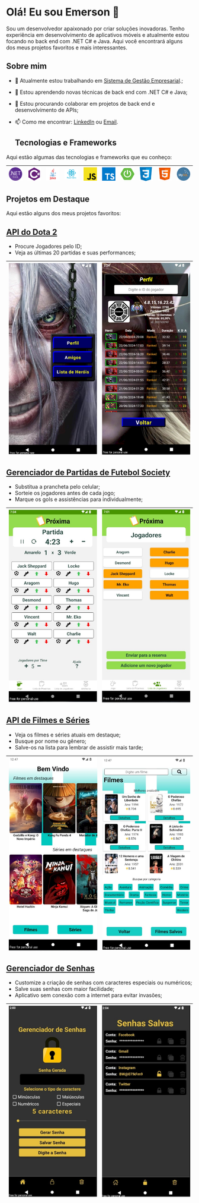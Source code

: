 # Olá! Eu sou Emerson 👋

Sou um desenvolvedor apaixonado por criar soluções inovadoras. Tenho experiência em desenvolvimento de aplicativos móveis e atualmente estou focando no back end com .NET C# e Java. Aqui você encontrará alguns dos meus projetos favoritos e mais interessantes.

## Sobre mim
- 🔭 Atualmente estou trabalhando em [Sistema de Gestão Empresarial](https://github.com/Emerson2342/gestao-empresarial).;
- 🌱 Estou aprendendo novas técnicas de back end com .NET C# e Java;
- 👯 Estou procurando colaborar em projetos de back end e desenvolvimento de APIs;
- 📫 Como me encontrar: [LinkedIn](https://www.linkedin.com/in/emersonribeiro2342/) ou [Email](mailto:lyncoln_erc@hotmail.com).

  ## Tecnologias e Frameworks

Aqui estão algumas das tecnologias e frameworks que eu conheço:

| <img src="png/.net.png" width="100" height="auto"> | <img src="png/c.png" width="100" height="auto"> | <img src="png/java.png" width="100" height="auto"> | <img src="png/reactNative.png" width="100" height="auto"> | <img src="png/javascript.png" width="100" height="auto"> | <img src="png/typescript.png" width="100" height="auto"> | <img src="png/spring-boot.png" width="100" height="auto"> | <img src="png/css.png" width="100" height="auto"> | <img src="png/html.png" width="100" height="auto"> | <img src="png/mysql.png" width="100" height="auto"> |
|:---:|:---:|:---:|:---:|:---:|:---:|:---:|:---:|:---:|:---:|





## Projetos em Destaque
Aqui estão alguns dos meus projetos favoritos:

## [API do Dota 2](https://github.com/Emerson2342/dota2)
- Procure Jogadores pelo ID;
- Veja as últimas 20 partidas e suas performances;
  
 ![Demonstração](https://github.com/Emerson2342/dota2/blob/main/assets/home.jpg) | ![Demonstração](https://github.com/Emerson2342/dota2/blob/main/assets/player.jpg) 
|:---:|:---:|


## [Gerenciador de Partidas de Futebol Society](https://github.com/Emerson2342/proxima-futebol) 
- Substitua a prancheta pelo celular;
- Sorteie os jogadores antes de cada jogo;
- Marque os gols e assistências para individualmente;

  
![Demonstração](https://github.com/Emerson2342/proxima-futebol/blob/main/Imagens/partida.jpeg) | ![Demonstração](https://github.com/Emerson2342/proxima-futebol/blob/main/Imagens/listaGeral.jpeg) 
|:---:|:---:|

## [API de Filmes e Séries](https://github.com/Emerson2342/apI-filmes) 
- Veja os filmes e séries atuais em destaque;
- Busque por nome ou gênero;
- Salve-os na lista para lembrar de assistir mais tarde;
  
![Demonstração](https://github.com/Emerson2342/API-filmes/blob/main/Images/home.jpg) | ![Demonstração](https://github.com/Emerson2342/API-filmes/blob/main/Images/filmes.jpg) 
|:---:|:---:|

## [Gerenciador de Senhas](https://github.com/Emerson2342/gerador-senha/) 
- Customize a criação de senhas com caracteres especiais ou numéricos;
- Salve suas senhas com maior facilidade;
- Aplicativo sem conexão com a internet para evitar invasões;  
  
![Demonstração](https://github.com/Emerson2342/gerador-senha/blob/main/Imagens/PaginaPrincipal.jpeg) | ![Demonstração](https://github.com/Emerson2342/gerador-senha/blob/main/Imagens/Senhas.jpeg) 
|:---:|:---:|
